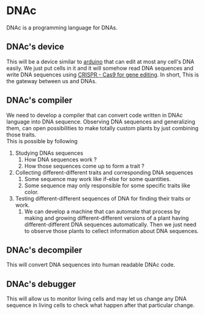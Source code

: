 # DNAc
DNAc is a programming language for DNAs.

## DNAc's device 
This will be a device similar to [arduino](https://www.arduino.cc/) that can edit at most any cell's DNA easily. We just put cells in it and it will somehow read DNA sequences and write DNA sequences using [CRISPR - Cas9 for gene editing](https://en.wikipedia.org/wiki/CRISPR_gene_editing). In short, This is the gateway between us and DNAs.


## DNAc's compiler
We need to develop a compiler that can convert code written in DNAc language into DNA sequence. Observing DNA sequences and generalizing them, can open possibilities to make totally custom plants by just combining those traits.<br>
This is possible by following
 1. Studying DNAs sequences
    1. How DNA sequences work ? 
    2. How those sequences come up to form a trait ?
 2. Collecting different-different traits and corresponding DNA sequences
    1. Some sequence may work like if-else for some quantities.
    2. Some sequence may only responsible for some specific traits like color.
 3. Testing different-different sequences of DNA for finding their traits or work.
    1. We can develop a machine that can automate that process by making and growing different-different versions of a plant having different-different DNA sequences automatically. Then we just need to observe those plants to cellect information about DNA sequences.

## DNAc's decompiler
This will convert DNA sequences into human readable DNAc code. 

## DNAc's debugger 
This will allow us to monitor living cells and may let us change any DNA sequence in living cells to check what happen after that particular change. 
